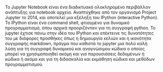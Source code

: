 Το Jupyter Notebook είναι ένα διαδικτυακό ολοκληρομένο περιβάλλον ανάπτυξης για notebook αρχεία. Αναπτύχθηκε από τον οργανισμό Project Jupyter το 2014, και αποτελεί μια εξέληξη του IPython (interactive Python). Το IPython είναι ένα command shell, φτιαγμένο για δυναμικό προγραμματισμό, όπου αρχικά προοριζόνταν για τη συγγραφή python. Το jupyter έχτισε πάνω στην ιδέα του IPython και επέκτεινε τις δυνατότητες του με διάφορες προσθήκες όπως η δημιουργία κελιών και η ικανότητα συγγραφής markdown, πράγμα που καθιστά το jupyter μια πολύ καλή λύση για τη συγγραφή δυναμικού και αναγνώσιμου κώδικα ο οποίος μπορεί να χρησιμοποιηθεί ακόμη και για παρουσιάσεις δεδομένων ή κώδικα ή ακόμα και για τη διδασκαλία και εκμάθηση κώδικα και μεθόδων προγραμματισμού.
